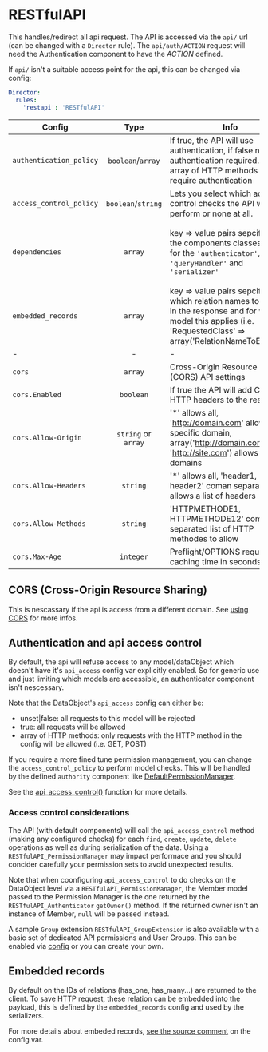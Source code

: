 # RESTfulAPI

This handles/redirect all api request. The API is accessed via the `api/` url (can be changed with a `Director` rule). The `api/auth/ACTION` request will need the Authentication component to have the *ACTION* defined.

If `api/` isn't a suitable access point for the api, this can be changed via config:
```yaml
Director:
  rules:
    'restapi': 'RESTfulAPI'
```

Config | Type | Info | Default
--- | :---: | --- | ---
`authentication_policy` | `boolean`/`array` | If true, the API will use authentication, if false no authentication required. Or an array of HTTP methods that require authentication | false
`access_control_policy` | `boolean`/`string` | Lets you select which access control checks the API will perform or none at all. | 'ACL_CHECK_CONFIG_ONLY'
`dependencies` | `array` | key => value pairs sepcifying the components classes used for the `'authenticator'`, `'queryHandler'` and `'serializer'`  | 'authenticator' => '%$RESTfulAPI_TokenAuthenticator', 'queryHandler' => '%$RESTfulAPI_DefaultQueryHandler', 'serializer' => '%$RESTfulAPI_BasicSerializer'
`embedded_records` | `array` | key => value pairs sepcifying which relation names to embed in the response and for which model this applies (i.e. 'RequestedClass' => array('RelationNameToEmbed')) | n/a
- | - | - | -
`cors` | `array` | Cross-Origin Resource Sharing (CORS) API settings | 
`cors.Enabled` | `boolean` | If true the API will add CORS HTTP headers to the response | true
`cors.Allow-Origin` | `string` or `array` | '\*' allows all, 'http://domain.com' allows a specific domain, array('http://domain.com', 'http://site.com') allows a list of domains | '\*'
`cors.Allow-Headers` | `string` | '\*' allows all, 'header1, header2' coman separated list allows a list of headers | '\*'
`cors.Allow-Methods` | `string` | 'HTTPMETHODE1, HTTPMETHODE12' coma separated list of HTTP methodes to allow | 'OPTIONS, POST, GET, PUT, DELETE'
`cors.Max-Age` | `integer` | Preflight/OPTIONS request caching time in seconds | 86400


## CORS (Cross-Origin Resource Sharing)

This is nescassary if the api is access from a different domain. See [using CORS](http://www.html5rocks.com/en/tutorials/cors/) for more infos.


## Authentication and api access control
By default, the api will refuse access to any model/dataObject which doesn't have it's `api_access` config var explicitly enabled. So for generic use and just limiting which models are accessible, an authenticator component isn't nescessary.

Note that the DataObject's `api_access` config can either be:
* unset|false: all requests to this model will be rejected
* true: all requests will be allowed
* array of HTTP methods: only requests with the HTTP method in the config will be allowed (i.e. GET, POST)

If you require a more fined tune permission management, you can change the `access_control_policy` to perform model checks. This will be handled by the defined `authority` component like [DefaultPermissionManager](DefaultPermissionManager.md).

See the [api_access_control()](../code/RESTfulAPI.php#L519) function for more details.


### Access control considerations
The API (with default components) will call the `api_access_control` method (making any configured checks) for each `find`, `create`, `update`, `delete` operations as well as during serialization of the data. Using a `RESTfulAPI_PermissionManager` may impact performace and you should concider carefully your permission sets to avoid unexpected results.

Note that when coonfiguring `api_access_control` to do checks on the DataObject level via a `RESTfulAPI_PermissionManager`, the Member model passed to the Permission Manager is the one returned by the `RESTfulAPI_Authenticator` `getOwner()` method. If the returned owner isn't an instance of Member, `null` will be passed instead.

A sample `Group` extension `RESTfulAPI_GroupExtension` is also available with a basic set of dedicated API permissions and User Groups. This can be enabled via [config](../code/_config/config.yml#L11) or you can create your own.


## Embedded records
By default on the IDs of relations (has_one, has_many...) are returned to the client. To save HTTP request, these relation can be embedded into the payload, this is defined by the `embedded_records` config and used by the serializers.

For more details about embeded records, [see the source comment](../code/RESTfulAPI.php#L106) on the config var.